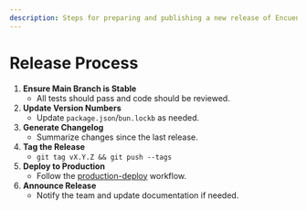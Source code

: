 ```yaml
---
description: Steps for preparing and publishing a new release of Encuentra.ai.
---
```


# Release Process

1. **Ensure Main Branch is Stable**
   - All tests should pass and code should be reviewed.
2. **Update Version Numbers**
   - Update `package.json`/`bun.lockb` as needed.
3. **Generate Changelog**
   - Summarize changes since the last release.
4. **Tag the Release**
   - `git tag vX.Y.Z && git push --tags`
5. **Deploy to Production**
   - Follow the [production-deploy](production-deploy.md) workflow.
6. **Announce Release**
   - Notify the team and update documentation if needed.
